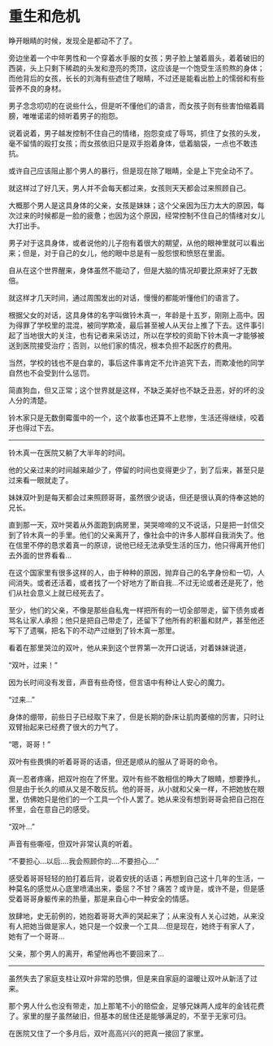 # 重生和危机

睁开眼睛的时候，发现全是都动不了了。

旁边坐着一个中年男性和一个穿着水手服的女孩；男子脸上皱着眉头，着着破旧的西装，头上只剩下稀疏的头发和澄亮的秃顶，这应该是一个饱受生活煎熬的身体；而他背后的女孩，长长的刘海有些遮住了眼睛，不过还是能看出脸上的懦弱和有些营养不良的身材。

男子念念叨叨的在说些什么，但是听不懂他们的语言，而女孩子则有些害怕缩着肩膀，唯唯诺诺的倾听着男子的抱怨。

说着说着，男子越发控制不住自己的情绪，抱怨变成了辱骂，抓住了女孩的头发，毫不留情的殴打女孩；而女孩依旧只是双手抱着身体，低着脑袋，一点也不敢违抗。

或许自己应该阻止那个男人的暴行，但是现在除了眼睛，全是上下完全动不了。

就这样过了好几天，男人并不会每天都过来，女孩则天天都会过来照顾自己。

大概那个男人是这具身体的父亲，女孩是妹妹；这个父亲因为压力太大的原因，每次过来的时候都是一脸的疲惫；也因为这个原因，经常控制不住自己的情绪对女儿大打出手。

男子对于这具身体，或者说他的儿子抱有着很大的期望，从他的眼神里就可以看出来；但是，对于自己的女儿，他的眼中总是有一股怨恨和愤怒在里面。

自从在这个世界醒来，身体虽然不能动了，但是大脑的情况却要比原来好了无数倍。

就这样才几天时间，通过周围发出的对话，慢慢的都能听懂他们的语言了。

根据父女的对话，这具身体的名字叫做铃木真一，年龄是十五岁，刚刚上高中。因为得罪了学校里的混混，被同学欺凌，最后甚至被人从天台上推了下去。这件事引起了当地很大的关注，也有记者来采访过，所以在学校的资助下铃木真一才能够被送到医院接受治疗；否则，以他们家的情况，根本负担不起医疗的费用。

当然，学校的钱也不是白拿的，事后这件事肯定不允许追究下去，而欺凌他的同学自然也不会受到什么惩罚。

简直狗血，但又正常；这个世界就是这样，不缺乏美好也不缺乏丑恶，好的坏的没人分的清楚。

铃木家只是无数倒霉蛋中的一个，这个故事也还算不上悲惨，生活还得继续，咬着牙也得过下去。

---

铃木真一在医院又躺了大半年的时间。

他的父亲过来的时间越来越少了，停留的时间也变得更少了，到了后来，甚至只是过来看一眼就走了。

妹妹双叶到是每天都会过来照顾哥哥，虽然很少说话，但还是很认真的侍奉这她的兄长。

直到那一天，双叶哭着从外面跑到病房里，哭哭啼啼的又不说话，只是把一封信交到了铃木真一的手里。他们的父亲离开了，像社会中的许多人那样自我消失了。他在信里不停的恳求着真一的原谅，说他已经无法承受生活的压力，他只得离开他们去外面的世界看看...

在这个国家里有很多这样的人，由于种种的原因，抛弃自己的名字身份和一切，人间消失。或者还活着，或者找了一个好地方了断自我...不过无论或者还是死了，他们从社会意义上就已经死去了。

至少，他们的父亲，不像是那些自私鬼一样把所有的一切全部带走，留下债务或者骂名让家人承担；他只是把自己带走了，还留下了他所有的积蓄和财产，甚至他还写下了遗嘱，把名下的不动产过继到了铃木真一那里。

看着在那里哭泣的双叶，他从来到这个世界第一次开口说话，对着妹妹说道，

“双叶，过来！”

因为长时间没有发音，声音有些奇怪，但言语中有种让人安心的魔力。

“过来...”

身体的绷带，前些日子已经取下来了，但是长期的卧床让肌肉萎缩的厉害，只时让双臂抬起来已经费了很大的力气了。

“嗯，哥哥！”

双叶有些畏惧的听着哥哥的话语，但还是顺从的服从了哥哥的命令。

真一忍者疼痛，把双叶抱在了怀里。双叶有些不敢相信的睁大了眼睛，想要挣扎，但是由于长久的顺从又是不敢反抗。他的哥哥，从小就和父亲一样，不把她放在眼里，仿佛她只是他们的一个工具一个仆人罢了。她从来没有想到哥哥会把自己抱在怀里，会在意自己的感受。

“双叶...”

声音有些嘶哑，但双叶非常认真的听着。

“不要担心...以后....我会照顾你的....不要担心....”

感受着哥哥轻轻的拍打着后背，说着安抚的话语；再想到自己这十几年的生活，一种莫名的感觉从心底里喷涌出来，委屈？不甘？痛苦？或许是，或许不是，但是感受着哥哥身躯传来的热量，那是来自心中一种安全的情感。

放肆地，史无前例的，她抱着哥哥大声的哭起来了；从来没有人关心过她，从来没有人把她当做是家人，她只是一个奴隶一个工具....但是现在，她终于有家人了，她有了一个哥哥...

父亲，那个男人的离开，希望他再也不要回来了...

---

虽然失去了家庭支柱让双叶非常的恐惧，但是来自家庭的温暖让双叶从新活了过来。

那个男人什么也没有带走，加上那笔不小的赔偿金，足够兄妹两人成年的金钱花费了。家里的屋子虽然破旧，但基本的居住还是能够满足的，不至于无家可归。

在医院又住了一个多月后，双叶高高兴兴的把真一接回了家里。

